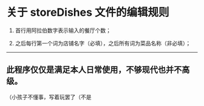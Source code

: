 # 关于 storeDishes 文件的编辑规则

1. 首行用阿拉伯数字表示输入的餐厅个数；

2. 之后每行第一个词为店铺名字（必填），之后所有词为菜品名称（非必填）；

***
##  此程序仅仅是满足本人日常使用，不够现代也并不高级。
（小孩子不懂事，写着玩罢了（不是
